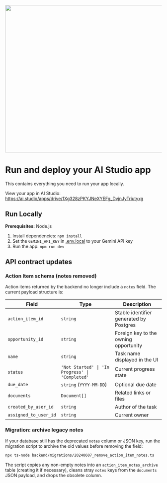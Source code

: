 <div align="center">
<img width="1200" height="475" alt="GHBanner" src="https://github.com/user-attachments/assets/0aa67016-6eaf-458a-adb2-6e31a0763ed6" />
</div>

# Run and deploy your AI Studio app

This contains everything you need to run your app locally.

View your app in AI Studio: https://ai.studio/apps/drive/1Xg328zPKYJNeXYEFg_DvjnJyTriutyxg

## Run Locally

**Prerequisites:**  Node.js


1. Install dependencies:
   `npm install`
2. Set the `GEMINI_API_KEY` in [.env.local](.env.local) to your Gemini API key
3. Run the app:
   `npm run dev`

## API contract updates

### Action Item schema (notes removed)

Action items returned by the backend no longer include a `notes` field. The current payload structure is:

| Field | Type | Description |
| --- | --- | --- |
| `action_item_id` | `string` | Stable identifier generated by Postgres |
| `opportunity_id` | `string` | Foreign key to the owning opportunity |
| `name` | `string` | Task name displayed in the UI |
| `status` | `'Not Started' \| 'In Progress' \| 'Completed'` | Current progress state |
| `due_date` | `string` (`YYYY-MM-DD`) | Optional due date |
| `documents` | `Document[]` | Related links or files |
| `created_by_user_id` | `string` | Author of the task |
| `assigned_to_user_id` | `string` | Current owner |

### Migration: archive legacy notes

If your database still has the deprecated `notes` column or JSON key, run the migration script to archive the old values before removing the field:

```bash
npx ts-node backend/migrations/20240607_remove_action_item_notes.ts
```

The script copies any non-empty notes into an `action_item_notes_archive` table (creating it if necessary), cleans stray `notes` keys from the `documents` JSON payload, and drops the obsolete column.
